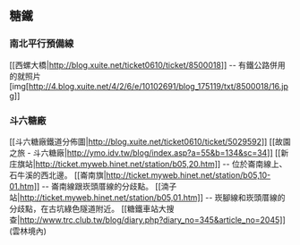
## 糖鐵

### 南北平行預備線
[[西螺大橋|http://blog.xuite.net/ticket0610/ticket/8500018]] -- 有鐵公路併用的就照片
[img[http://4.blog.xuite.net/4/2/6/e/10102691/blog_175119/txt/8500018/16.jpg]]

### 斗六糖廠
[[斗六糖廠鐵道分佈圖|http://blog.xuite.net/ticket0610/ticket/5029592]]
[[故園之旅 - 斗六糖廠|http://ymo.idv.tw/blog/index.asp?a=55&b=134&sc=34]]
[[新庄旗站|http://ticket.myweb.hinet.net/station/b05,20.htm]] -- 位於崙南線上、石牛溪的西北邊。
[[崙南旗|http://ticket.myweb.hinet.net/station/b05,10-01.htm]] -- 崙南線跟崁頭厝線的分歧點。
[[湳子站|http://ticket.myweb.hinet.net/station/b05,01.htm]] -- 崁腳線和崁頭厝線的分歧點，在古坑綠色隧道附近。
[[糖鐵車站大搜查|http://www.trc.club.tw/blog/diary.php?diary_no=345&article_no=2045]] (雲林境內)
